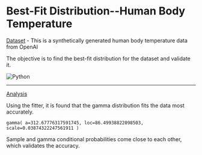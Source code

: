 # Best-Fit Distribution--Human Body Temperature

[Dataset](https://github.com/DiAg-2025/Python--Best-Fit-Distribution--Human-Body-Temperature/blob/main/human_body_temperature.csv) - This is a synthetically generated human body temperature data from OpenAI

The objective is to find the best-fit distribution for the dataset and validate it.

![Python](https://img.shields.io/badge/Py_Libraries-numpy,_matplotlib.pyplot,_pandas,_scipy.stats,_fitter,_seaborn-beige.svg)

---

[Analysis](https://github.com/DiAg-2025/Python--Best-Fit-Distribution--Human-Body-Temperature/blob/main/Analysis.ipynb)

Using the fitter, it is found that the gamma distribution fits the data most accurately.
```
gamma( a=312.67776317591745, loc=86.49938822098503, scale=0.03874322247561911 )
```

Sample and gamma conditional probabilities come close to each other, which validates the accuracy.
